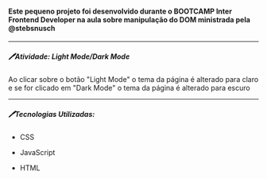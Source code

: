 #### Este pequeno projeto foi desenvolvido durante o BOOTCAMP Inter Frontend Developer na aula sobre manipulação do DOM ministrada pela  @stebsnusch

---

##### :pen:Atividade: Light Mode/Dark Mode

Ao clicar sobre o botão "Light Mode" o tema da página é alterado para claro e se for clicado em "Dark Mode" o tema da página é alterado para escuro

----

##### :pen:Tecnologias Utilizadas:

- CSS

- JavaScript

- HTML

